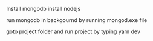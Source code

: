 Install mongodb
install nodejs

run mongodb in backgournd by running mongod.exe file

goto project folder and run project by typing yarn dev

